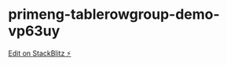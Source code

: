 # primeng-tablerowgroup-demo-vp63uy

[Edit on StackBlitz ⚡️](https://stackblitz.com/edit/primeng-tablerowgroup-demo-vp63uy)